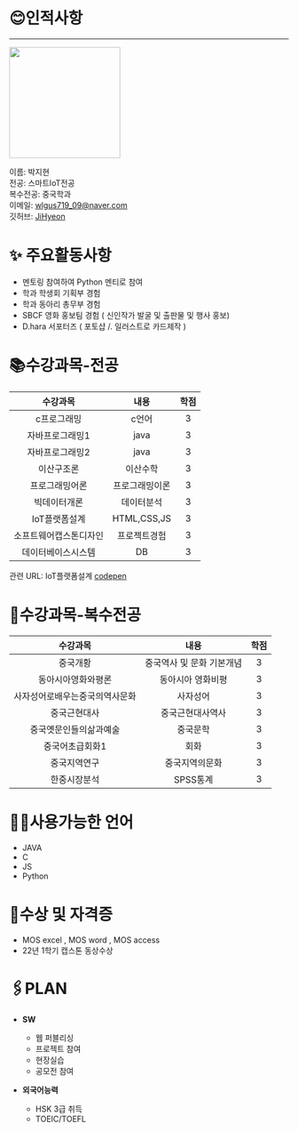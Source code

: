 # 😊인적사항   
***

<image src = 나.jpg height=200 width=200>  

  
  이름: 박지현   
  전공: 스마트IoT전공   
  복수전공: 중국학과   
  이메일: wlgus719_09@naver.com    
  깃허브: [JiHyeon](https://github.com/JiHyeoniii/github)
  
  # ✨ 주요활동사항
  
  - 멘토링 참여하여 Python 멘티로 참여
  - 학과 학생회 기획부 경험
  - 학과 동아리 총무부 경험
  - SBCF 영화 홍보팀 경험 ( 신인작가 발굴 및 출판물 및 행사 홍보)
  - D.hara 서포터즈 ( 포토샵 /. 일러스트로 카드제작 )
  
  
# 📚수강과목-전공
  
  |**수강과목**|**내용**|**학점**|  
  |:---:|:---:|:---:|
  |c프로그래밍|c언어|3|   
  |자바프로그래밍1|java|3|
  |자바프로그래밍2|java|3|
  |이산구조론|이산수학|3|
  |프로그래밍어론|프로그래밍이론|3|
  |빅데이터개론|데이터분석|3|
  |IoT플랫폼설계|HTML,CSS,JS|3|
  |소프트웨어캡스톤디자인|프로젝트경험|3|
  |데이터베이스시스템|DB|3|
  
  관련 URL: IoT플랫폼설계 [codepen](https://codepen.io/your-work)
  
# 📖수강과목-복수전공
  
  |**수강과목**|**내용**|**학점**|    
  |:---:|:---:|:---:|
  |중국개황|중국역사 및 문화 기본개념|3|  
  |동아시아영화와평론|동아시아 영화비평|3|
  |사자성어로배우는중국의역사문화|사자성어|3|
  |중국근현대사|중국근현대사역사|3|
  |중국옛문인들의삶과예술|중국문학|3|
  |중국어초급회화1|회화|3|
  |중국지역연구|중국지역의문화|3|
  |한중시장분석|SPSS통계|3|

# 👩‍💻사용가능한 언어
  
  - JAVA   
  - C   
  - JS   
  - Python
  
# 🏅수상 및 자격증
  
  - MOS excel , MOS word , MOS access    
  - 22년 1학기 캡스톤 동상수상   
  
  
# 🖇PLAN
  
 - **SW**    
    - 웹 퍼블리싱     
    - 프로젝트 참여   
    - 현장실습 
    - 공모전 참여    
  
 - **외국어능력**    
    - HSK 3급 취득    
    - TOEIC/TOEFL     
  
  


